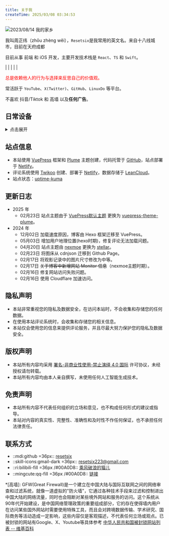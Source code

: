 ```yaml
---
title: 关于我
createTime: 2025/03/08 03:34:53
---
```


<!-- <Avatar src="/images/home/2.jpg" alt="mountain" /> -->

<Image src="/images/about/me.jpg" title="2023/08/14 我的家乡" />

<!-- 读 /rēˈset-siks/ 或 /riːˈsɛt-sɪks/ -->
我叫周正纬（zhōu zhèng wěi），`Resetsix`是我常用的英文名。<Plot>来自十八线城市，目前在天府成都</Plot>

目前从事 前端 和 iOS 开发，主要开发技术栈是 `React`、`TS` 和 `Swift`。

<Badge type="warning" text="02年" /> | <Badge type="warning" text="狮子座" /> | <Badge type="tip" text="终身学习者" /> | <Badge type="warning" text="乐于助人" /> | <Badge text="已读就回" color="#8e5cd9" bg-color="rgba(159, 122, 234, 0.16)" /> | <Badge type="danger" text="极客" /> 

<Card title="自我评价" icon="noto:smiling-face-with-open-hands" style="color: red">
总是依赖他人的行为与选择来反思自己的价值观。
</Card>

常活跃于 `YouTube`、`X(Twitter)`、`GitHub`、`LinuxDo` 等平台。

不喜欢 抖音/Tiktok 和 高墙 以及**任何广告**。

## 日常设备

<details>
<summary>点击展开</summary>
<div style="display: grid; grid-template-columns: repeat(4, 1fr); gap: 16px;">

  <Image src="/images/about/macbook.jpg" title="MacBook Pro 16&quot; 2021" />

  <Image src="/images/about/xiaomi15.jpg" title="Xiaomi 15" />

  <Image src="/images/about/mouse.jpg" title="Logi MX Master 3s For Mac" />

  <Image src="/images/about/lamp02.jpg" title="米家台灯2" />

  <Image src="/images/about/thinkboook.jpg" title="Think Book 14" />

  <Image src="/images/about/redmik40.jpg" title="Redmi K40" />

  <Image src="/images/about/honorx10.jpg" title="Honor X10" />
</div>
</details>

## 站点信息

- 本站使用 [VuePress](https://vuepress.vuejs.org/zh/) 框架和 [Plume](https://theme-plume.vuejs.press/guide/intro/) 主题创建，代码托管于 [GitHub](https://github.com/resetsix)，站点部署于 [Netlify](https://app.netlify.com/)。
- 评论系统使用 [Twikoo](https://twikoo.js.org/) 创建、部署于 [Netlify](https://app.netlify.com/)，数据存储于 [LeanCloud](https://www.leancloud.cn/)。
- 站点状态：[uptime-kuma](https://resetsix-uptime-kuma.hf.space/status/web)

## 更新日志

- 2025 年
  - 02月23日 站点主题由于 [VuePress默认主题](https://ecosystem.vuejs.press/zh/themes/default/) 更换为 [vuepress-theme-plume](https://theme-plume.vuejs.press/guide/intro/)。
- 2024 年
  - 12月02日 加载速度原因，博客由 Hexo 框架迁移至 VuePress。
  - 05月03日 增加用户地理位置(hexo时期)，修复评论无法加载问题。
  - 04月20日 站点主题由 [nexmoe](https://github.com/theme-nexmoe/hexo-theme-nexmoe) 更换为 [stellar](https://github.com/xaoxuu/hexo-theme-stellar)。
  - 02月23日 将图床从 cdnjson 迁移到 Github Page。
  - 02月17日 将观影记录中的图片尺寸修改为中等。
  - 02月17日 ~~关于博客中新增网站 Monitor 信息~~（nexmoe主题时期）。
  - 02月16日 修复网站访问失败问题。
  - 02月16日 使用 Cloudflare 加速访问。

## 隐私声明

- 本站非常重视您的隐私及数据安全，在访问本站时，不会收集和存储您的任何数据。
- 在使用本站评论系统时，会收集和存储您的相关信息。
- 本站仅会使用您的信息来提供评论服务，并且尽最大努力保护您的隐私及数据安全。

## 版权声明

- 本站所有内容均采用 [署名-非商业性使用-禁止演绎 4.0 国际](https://creativecommons.org/licenses/by-nc-nd/4.0/deed.zh) 许可协议，未经授权请勿转载。
- 本站所有内容均由本人亲自撰写，未使用任何人工智能生成技术。

## 免责声明

- 本站所有内容不代表任何组织的立场和意见，也不构成任何形式的建议或指导。
- 本站对内容的真实性、完整性、准确性和及时性不作任何保证，也不承担任何法律责任。

## 联系方式

- ::mdi:github =36px:: [resetsix](https://github.com/resetsix)
- ::skill-icons:gmail-dark =36px:: [resetsix223@gmail.com](mailto:resetsix223@gmail.com)
- ::ri:bilibili-fill =36px /#00A0D8:: [乘风破浪的猫儿](https://space.bilibili.com/1542057315)
- ::mingcute:qq-fill =36px /#00A0D8:: [链接](https://qm.qq.com/q/Aunc2Pi4GA)

*[高墙]: GFW(Great Firewall)是一个建立在中国大陆与国际互联网之间的网络审查和过滤系统，就像一道虚拟的"防火墙"，它通过各种技术手段来过滤和控制进出中国大陆的网络流量，同时也会阻断对某些境外网站和服务的访问。这个系统从90年代开始建设，是中国网络管理政策的重要组成部分，它的存在使得墙内用户在访问某些国外网站时需要使用特殊工具，而且会对跨境数据传输、学术研究、国际商务等活动造成一定影响，这些内容仅是客观描述，不代表任何立场或观点。已被封锁的网站有Google、X、Youtube等具体参考 <a target="_blank" href="https://zh.wikipedia.org/zh-cn/%E4%B8%AD%E5%8D%8E%E4%BA%BA%E6%B0%91%E5%85%B1%E5%92%8C%E5%9B%BD%E8%A2%AB%E5%B0%81%E9%94%81%E7%BD%91%E7%AB%99%E5%88%97%E8%A1%A8">中华人民共和国被封锁网站列表 -- 维基百科</a>

